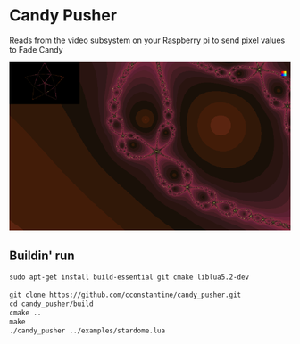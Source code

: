 # Candy Pusher
Reads from the video subsystem on your Raspberry pi to send pixel values to Fade Candy

![Screenshot](https://raw.githubusercontent.com/cconstantine/candy_pusher/master/examples/snapshot.png)

## Buildin' run

```
sudo apt-get install build-essential git cmake liblua5.2-dev

git clone https://github.com/cconstantine/candy_pusher.git
cd candy_pusher/build
cmake ..
make
./candy_pusher ../examples/stardome.lua
```
